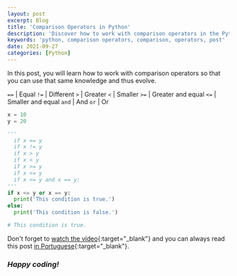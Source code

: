 ```yaml
---
layout: post
excerpt: Blog
title: 'Comparison Operators in Python'
description: 'Discover how to work with comparison operators in the Python programming language. Get answers to your questions with the theory and examples presented.'
keywords: 'python, comparison operators, comparison, operators, post'
date: 2021-09-27
categories: [Python]
---
```


In this post, you will learn how to work with comparison operators so that you can use that same knowledge and thus evolve.

`==` | Equal
`!=` | Different
`>` | Greater
`<` | Smaller
`>=` | Greater and equal
`<=` | Smaller and equal
`and` | And
`or` | Or

```python
x = 10
y = 20

'''
  if x == y
  if x != y
  if x > y
  if x < y
  if x >= y
  if x <= y
  if x <= y and x == y:
'''
if x <= y or x == y:
  print('This condition is true.')
else:
  print('This condition is false.')

# This condition is true.
```

Don't forget to [watch the vídeo](https://youtu.be/hlTEpUAu9xg){:target="\_blank"} and you can always read this post [in Portuguese](https://caffeinealgorithm.com/blog/20210927/operadores-de-comparacao-em-python/){:target="\_blank"}.

### _Happy coding!_
